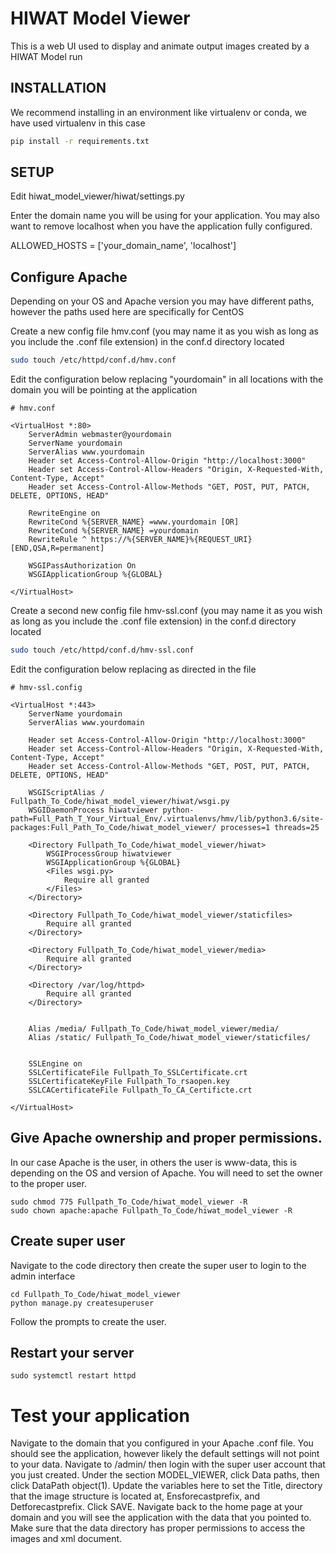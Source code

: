 # HIWAT Model Viewer
This is a web UI used to display and animate output images created by a HIWAT Model run

## INSTALLATION

We recommend installing in an environment like virtualenv or conda, we have used virtualenv in this case
```bash
pip install -r requirements.txt
```

## SETUP
Edit hiwat_model_viewer/hiwat/settings.py

Enter the domain name you will be using for your application.  You may also want to remove localhost when you have the application fully configured.

ALLOWED_HOSTS = ['your_domain_name', 'localhost']

## Configure Apache 
Depending on your OS and Apache version you may have different paths, however the paths used here are specifically for CentOS

Create a new config file hmv.conf (you may name it as you wish as long as you include the .conf file extension) in the conf.d directory located 

```bash
sudo touch /etc/httpd/conf.d/hmv.conf
```

Edit the configuration below replacing "yourdomain" in all locations with the domain you will be pointing at the application

```
# hmv.conf

<VirtualHost *:80>
    ServerAdmin webmaster@yourdomain
    ServerName yourdomain
    ServerAlias www.yourdomain
    Header set Access-Control-Allow-Origin "http://localhost:3000"
    Header set Access-Control-Allow-Headers "Origin, X-Requested-With, Content-Type, Accept"
    Header set Access-Control-Allow-Methods "GET, POST, PUT, PATCH, DELETE, OPTIONS, HEAD"

    RewriteEngine on
    RewriteCond %{SERVER_NAME} =www.yourdomain [OR]
    RewriteCond %{SERVER_NAME} =yourdomain
    RewriteRule ^ https://%{SERVER_NAME}%{REQUEST_URI} [END,QSA,R=permanent]

    WSGIPassAuthorization On
    WSGIApplicationGroup %{GLOBAL}

</VirtualHost>
```

Create a second new config file hmv-ssl.conf (you may name it as you wish as long as you include the .conf file extension) in the conf.d directory located 

```bash
sudo touch /etc/httpd/conf.d/hmv-ssl.conf
```

Edit the configuration below replacing as directed in the file

```
# hmv-ssl.config

<VirtualHost *:443>
	ServerName yourdomain
	ServerAlias www.yourdomain

	Header set Access-Control-Allow-Origin "http://localhost:3000"
	Header set Access-Control-Allow-Headers "Origin, X-Requested-With, Content-Type, Accept"
	Header set Access-Control-Allow-Methods "GET, POST, PUT, PATCH, DELETE, OPTIONS, HEAD"

	WSGIScriptAlias / Fullpath_To_Code/hiwat_model_viewer/hiwat/wsgi.py
	WSGIDaemonProcess hiwatviewer python-path=Full_Path_T_Your_Virtual_Env/.virtualenvs/hmv/lib/python3.6/site-packages:Full_Path_To_Code/hiwat_model_viewer/ processes=1 threads=25

	<Directory Fullpath_To_Code/hiwat_model_viewer/hiwat>
		WSGIProcessGroup hiwatviewer
		WSGIApplicationGroup %{GLOBAL}
		<Files wsgi.py>
			Require all granted
		</Files>
	</Directory> 

	<Directory Fullpath_To_Code/hiwat_model_viewer/staticfiles>
		Require all granted
	</Directory>

	<Directory Fullpath_To_Code/hiwat_model_viewer/media>
		Require all granted
	</Directory>

	<Directory /var/log/httpd>
		Require all granted
	</Directory>


	Alias /media/ Fullpath_To_Code/hiwat_model_viewer/media/
	Alias /static/ Fullpath_To_Code/hiwat_model_viewer/staticfiles/
 

	SSLEngine on
	SSLCertificateFile Fullpath_To_SSLCertificate.crt
	SSLCertificateKeyFile Fullpath_To_rsaopen.key
	SSLCACertificateFile Fullpath_To_CA_Certificte.crt

</VirtualHost>

```

## Give Apache ownership and proper permissions.  

In our case Apache is the user, in others the user is www-data, this is depending on the OS and version of Apache.  You will need to set the owner to the proper user.
```
sudo chmod 775 Fullpath_To_Code/hiwat_model_viewer -R
sudo chown apache:apache Fullpath_To_Code/hiwat_model_viewer -R

```

## Create super user

Navigate to the code directory then create the super user to login to the admin interface

```
cd Fullpath_To_Code/hiwat_model_viewer
python manage.py createsuperuser

```
Follow the prompts to create the user.  

## Restart your server
```
sudo systemctl restart httpd
```

# Test your application

Navigate to the domain that you configured in your Apache .conf file.  You should see the application, however likely the default settings will not point to your data.  Navigate to /admin/ then login with the super user account that you just created.  Under the section MODEL_VIEWER, click Data paths, then click DataPath object(1).  Update the variables here to set the Title, directory that the image structure is located at, Ensforecastprefix, and Detforecastprefix.  Click SAVE.  Navigate back to the home page at your domain and you will see the application with the data that you pointed to.  Make sure that the data directory has proper permissions to access the images and xml document.

